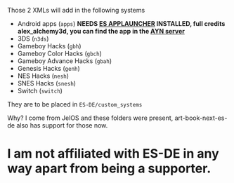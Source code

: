 Those 2 XMLs will add in the following systems
- Android apps (`apps`) **NEEDS [ES APPLAUNCHER]([https://drive.google.com/file/d/1KkQKE2MmAURoTJbdYUQKYX4eaoSdqjkf/view?usp=drive_link](https://discord.com/channels/1014777854384414762/1167669115620692018/1218409674160869397)) INSTALLED, full credits alex_alchemy3d, you can find the app in the [AYN server](https://discord.gg/YX8c2xEw4e)**
- 3DS (`n3ds`)
- Gameboy Hacks (`gbh`)
- Gameboy Color Hacks (`gbch`)
- Gameboy Advance Hacks (`gbah`)
- Genesis Hacks (`genh`)
- NES Hacks (`nesh`)
- SNES Hacks (`snesh`)
- Switch (`switch`)

They are to be placed in `ES-DE/custom_systems`


Why? I come from JelOS and these folders were present, art-book-next-es-de also has support for those now.


# I am not affiliated with ES-DE in any way apart from being a supporter.
